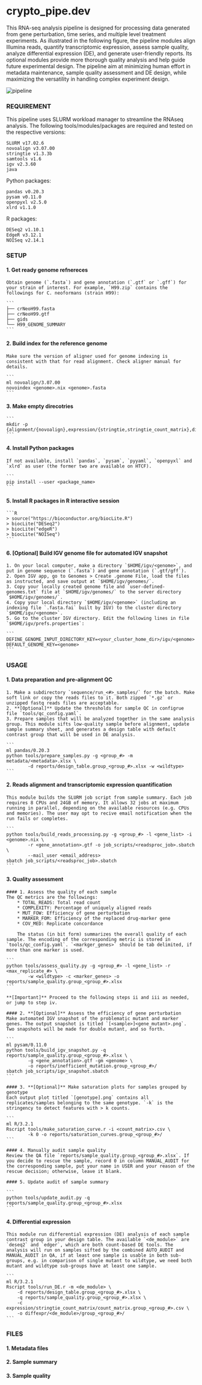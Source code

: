 # crypto_pipe.dev

This RNA-seq analysis pipeline is designed for processing data generated from gene perturbation, time series, and multiple level treatment experiments. As illustrated in the following figure, the pipeline modules align Illumina reads, quantify transcriptomic expression, assess sample quality, analyze differential expression (DE), and generate user-friendly reports. Its optional modules provide more thorough quality analysis and help guide future experimental design. The pipeline aim at minimizing human effort in metadata maintenance, sample quality assessment and DE design, while maximizing the versatility in handling complex experiment design. 

![pipeline](pipeline_illustration.png)

### REQUIREMENT

This pipeline uses SLURM workload manager to streamline the RNAseq analysis. The following tools/modules/packages are required and tested on the respective versions:

	SLURM v17.02.6
	novoalign v3.07.00
	stringtie v1.3.3b  
	samtools v1.6
	igv v2.3.60
	java

Python packages:

	pandas v0.20.3
	pysam v0.11.0
	openpyxl v2.5.0
	xlrd v1.1.0

R packages:

	DESeq2 v1.10.1
	EdgeR v3.12.1
	NOISeq v2.14.1

### SETUP
	
#### 1. Get ready genome refnereces
	Obtain genome (`.fasta`) and gene annotation (`.gtf` or `.gff`) for your strain of interest. For example, `H99.zip` contains the followings for C. neoformans (strain H99):

	```
	├── crNeoH99.fasta
	├── crNeoH99.gtf
	├── gids
	└── H99_GENOME_SUMMARY
	```

#### 2. Build index for the reference genome
	Make sure the version of aligner used for genome indexing is consistent with that for read alignment. Check aligner manual for details.
	
	```
	ml novoalign/3.07.00
	novoindex <genome>.nix <genome>.fasta 
	```

#### 3. Make empty direcotries

	```
	mkdir -p {alignment/{novoalign},expression/{stringtie,stringtie_count_matrix},diffexpr/{deseq2,edger},job_scripts/{lookup_files},log,reports,sequence}
	```

#### 4. Install Python packages
	If not available, install `pandas`, `pysam`, `pyyaml`, `openpyxl` and `xlrd` as user (the former two are available on HTCF).

	```
	pip install --user <package_name>
	```

#### 5. Install R packages in R interactive session

	```R
	> source("https://bioconductor.org/biocLite.R")
	> biocLite("DESeq2")
	> biocLite("edgeR")
	> biocLite("NOISeq")
	```


#### 6. **[Optional]** Build IGV genome file for automated IGV snapshot 
	1. On your local computer, make a directory `$HOME/igv/<genome>`, and put in genome sequence (`.fasta`) and gene annotation (`.gtf/gff`).
	2. Open IGV app, go to Genomes > Create .genome File, load the files as instructed, and save output at `$HOME/igv/genomes/`.
	3. Copy your locally created genome file and `user-defined-genomes.txt` file at `$HOME/igv/genomes/` to the server directory `$HOME/igv/genomes/`. 
	4. Copy your local directory `$HOME/igv/<genome>` (including an indexing file `.fasta.fai` built by IGV) to the cluster directory `$HOME/igv/<genome>`.
	5. Go to the cluster IGV directory. Edit the following lines in file `$HOME/igv/prefs.properties`:

	```
	DEFINE_GENOME_INPUT_DIRECTORY_KEY=<your_cluster_home_dir>/igv/<genome>
	DEFAULT_GENOME_KEY=<genome>
	```

### USAGE

#### 1. Data preparation and pre-alignment QC
	1. Make a subdirectory `sequence/run_<#>_samples/` for the batch. Make soft link or copy the reads files to it. Both zipped `*.gz` or unzipped fastq reads files are acceptable.
	2. **[Optional]** Update the thresholds for sample QC in configrue file `tools/qc_config.yaml`.
	3. Prepare samples that will be analyzed together in the same analysis group. This module sifts low-quality sample before alignment, update sample summary sheet, and generates a design table with default contrast group that will be used in DE analysis.

	```
	ml pandas/0.20.3
	python tools/prepare_samples.py -g <group_#> -m metadata/<metadata>.xlsx \
			-d reports/design_table.group_<group_#>.xlsx -w <wildtype> 
	```

#### 2. Reads alignment and transcriptomic expression quantification
	This module builds the SLURM job script from sample summary. Each job requires 8 CPUs and 24GB of memory. It allows 32 jobs at maximum running in parallel, depending on the available resources (e.g. CPUs and memories). The user may opt to recive email notification when the run fails or completes.
	
	```
	python tools/build_reads_processing.py -g <group_#> -l <gene_list> -i <genome>.nix \
			-r <gene_annotation>.gtf -o job_scripts/<readsproc_job>.sbatch \
			--mail_user <email_address>
	sbatch job_scripts/<readsproc_job>.sbatch
	```

#### 3. Quality assessment
	#### 1. Assess the quality of each sample 
	The QC metrics are the followings:
		* TOTAL_READS: Total read count
		* COMPLEXITY: Percentage of uniquely aligned reads
		* MUT_FOW: Efficiency of gene perturbation
		* MARKER_FOM: Efficiency of the replaced drug-marker gene
		* COV_MED: Replicate concordance

		The status (in bit form) summarizes the overall quality of each sample. The encoding of the corresponding metric is stored in `tools/qc_config.yaml`. `<markger_genes>` should be tab delimited, if more than one marker is used.
	
	```
	python tools/assess_quality.py -g <group_#> -l <gene_list> -r <max_replicate_#> \
			-w <wildtype> -c <marker_genes> -o reports/sample_quality.group_<group_#>.xlsx
	```

	**[Important]** Proceed to the following steps ii and iii as needed, or jump to step iv.

	#### 2. **[Optional]** Assess the efficiency of gene perturbation
	Make automated IGV snapshot of the problematic mutant and marker genes. The output snapshot is titled `[<sample>]<gene_mutant>.png`. Two snapshots will be made for double mutant, and so forth.

	```
	ml pysam/0.11.0
	python tools/build_igv_snapshot.py -q reports/sample_quality.group_<group_#>.xlsx \
			-g <gene_annotation>.gtf -gm <genome> \
			-o reports/inefficient_mutation.group_<group_#>/
	sbatch job_scripts/igv_snapshot.sbatch
	```

	#### 3. **[Optional]** Make saturation plots for samples grouped by genotype
	Each output plot titled `[genotype].png` contains all replicates/samples belonging to the same genotype. `-k` is the stringency to detect features with > k counts.

	```
	ml R/3.2.1
	Rscript tools/make_saturation_curve.r -i <count_matrix>.csv \
			-k 0 -o reports/saturation_curves.group_<group_#>/
	```

	#### 4. Manually audit sample quality
	Review the QA file `reports/sample_quality.group_<group_#>.xlsx`. If you decide to rescue the sample, record 0 in column MANUAL_AUDIT for the corresponding sample, put your name in USER and your reason of the rescue decision; otherwise, leave it blank.

	#### 5. Update audit of sample summary

	```
	python tools/update_audit.py -q reports/sample_quality.group_<group_#>.xlsx
	```

#### 4. Differential expression  
	This module run differential expression (DE) analysis of each sample contrast group in your design table. The available `<de_module>` are `deseq2` and `edger`, which are both count-based DE tools. The analysis will run on samples sifted by the combined AUTO_AUDIT and MANUAL_AUDIT in QA, if at least one sample is usable in both sub-groups, e.g. in comparison of single mutant to wildtype, we need both mutant and wildtype sub-groups have at least one sample.

	```
	ml R/3.2.1
	Rscript tools/run_DE.r -m <de_module> \ 
		-d reports/design_table.group_<group_#>.xlsx \
		-q reports/sample_quality.group_<group_#>.xlsx \
		-c expression/stringtie_count_matrix/count_matrix.group_<group_#>.csv \
		-o diffexpr/<de_module>/group_<group_#>/
	```

### FILES

#### 1. Metadata files

#### 2. Sample summary

#### 3. Sample quality
